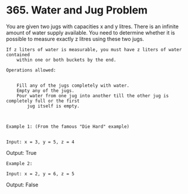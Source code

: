 # 365. Water and Jug Problem

You are given two jugs with capacities x and y litres. There is an infinite
        amount of water supply available. You need to determine whether it is possible to measure
        exactly z litres using these two jugs.

    If z liters of water is measurable, you must have z liters of water contained
        within one or both buckets by the end.

    Operations allowed:

    
        Fill any of the jugs completely with water.
        Empty any of the jugs.
        Pour water from one jug into another till the other jug is completely full or the first
            jug itself is empty.
        
    

    Example 1: (From the famous "Die Hard" example)
    

    Input: x = 3, y = 5, z = 4
Output: True

    Example 2:

    Input: x = 2, y = 6, z = 5
Output: False